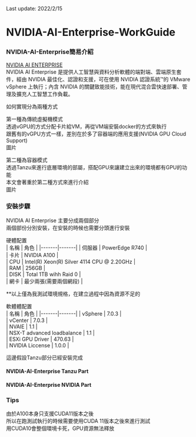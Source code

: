 Last update: 2022/2/15  

# NVIDIA-AI-Enterprise-WorkGuide  

### NVIDIA-AI-Enterprise簡易介紹     

[NVIDIA AI ENTERPRISE](https://www.nvidia.com/zh-tw/data-center/products/ai-enterprise-suite/ "link")  
NVIDIA AI Enterprise 是提供人工智慧與資料分析軟體的端對端、雲端原生套件，經由 NVIDIA 最佳化、認證和支援，可在使用 NVIDIA 認證系統™的 VMware vSphere 上執行；內含 NVIDIA 的關鍵致能技術，能在現代混合雲快速部署、管理及擴充人工智慧工作負載。  

如何實現分為兩種方式  

第一種為傳統虛擬機模式  
透過vGPU的方式分配卡片給VM，再從VM端安裝docker的方式來執行  
跟舊有的vGPU方式一樣，差別在於多了容器端的應用支援(NVIDIA GPU Cloud Support)  
圖片  

第二種為容器模式  
透過Tanzu來進行底層環境的部屬，搭配GPU來讓建立出來的環境都有GPU的功能  
本文會著重於第二種方式來進行介紹  
圖片  

### 安裝步驟  

NVIDIA AI Enterprise 主要分成兩個部分  
兩個部份分別安裝，在安裝的時候也需要分頭進行安裝  

硬體配置  
 | 名稱 | 角色  |
|-------|-------|
| 伺服器 | PowerEdge R740 |  
| 卡片 | NVIDIA A100 |  
| CPU | Intel(R) Xeon(R) Silver 4114 CPU @ 2.20GHz |  
| RAM | 256GB |  
| DISK | Total 1TB wihh Raid 0 |  
| 網卡 | 最少兩張(需要兩個網段) |  

**以上僅為我測試環境規格，在建立過程中因為資源不足的  

軟體體配置  
 | 名稱 | 角色  |
|-------|-------|
| vSphere | 7.0.3 |  
| vCenter | 7.0.3 |  
| NVAIE | 1.1 |  
| NSX-T advanced loadbalance | 1.1 |  
| ESXi GPU Driver | 470.63 |  
| NVIDIA Liccense | 1.0.0 |  



這邊假設Tanzu部分已經安裝完成  


#### NVIDIA-AI-Enterprise Tanzu Part  

#### NVIDIA-AI-Enterprise NVIDIA Part  


### Tips   

由於A100本身只支援CUDA11版本之後  
所以在跑測試執行的時候需要使用CUDA 11版本之後來進行測試  
用CUDA10會整個環境卡死，GPU資源無法釋放  

